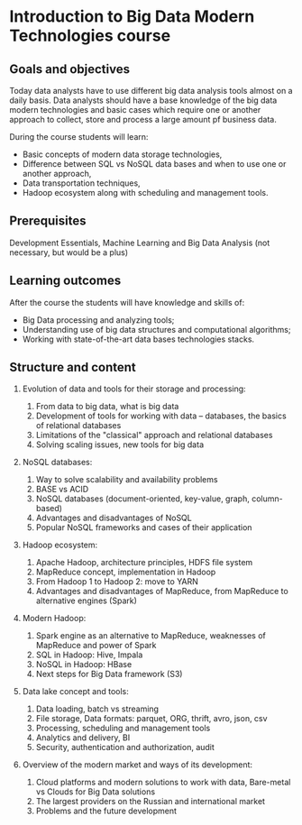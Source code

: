 # Introduction to Big Data Modern Technologies course
## Goals and objectives

Today data analysts have to use different big data analysis tools almost on a daily basis. Data analysts should have a base knowledge of the big data modern technologies and basic cases which require one or another approach to collect, store and process a large amount pf business data.

During the course students will learn:
- Basic concepts of modern data storage technologies,
- Difference between SQL vs NoSQL data bases and when to use one or another approach,
- Data transportation techniques,
- Hadoop ecosystem along with scheduling and management tools.

## Prerequisites 

Development Essentials, Machine Learning and Big Data Analysis (not necessary, but would be a plus)

## Learning outcomes

After the course the students will have knowledge and skills of:
- Big Data processing and analyzing tools;
- Understanding use of big data structures and computational algorithms;
- Working with state-of-the-art data bases technologies stacks.

## Structure and content

1. Evolution of data and tools for their storage and processing:
    1. From data to big data, what is big data
    2. Development of tools for working with data – databases, the basics of relational databases
    3. Limitations of the "classical" approach and relational databases
    4. Solving scaling issues, new tools for big data

2. NoSQL databases:
    1. Way to solve scalability and availability problems
    2. BASE vs ACID
    3. NoSQL databases (document-oriented, key-value, graph, column-based)
    4. Advantages and disadvantages of NoSQL
    5. Popular NoSQL frameworks and cases of their application

3. Hadoop ecosystem:
    1. Apache Hadoop, architecture principles, HDFS file system
    2. MapReduce concept, implementation in Hadoop
    3. From Hadoop 1 to Hadoop 2: move to YARN
    4. Advantages and disadvantages of MapReduce, from MapReduce to alternative engines (Spark)

4. Modern Hadoop:
    1. Spark engine as an alternative to MapReduce, weaknesses of MapReduce and power of Spark
    2. SQL in Hadoop: Hive, Impala
    3. NoSQL in Hadoop: HBase
    4. Next steps for Big Data framework (S3)

5. Data lake concept and tools:
    1. Data loading, batch vs streaming
    2. File storage, Data formats: parquet, ORG, thrift, avro, json, csv
    3. Processing, scheduling and management tools
    4. Analytics and delivery, BI
    5. Security, authentication and authorization, audit

6. Overview of the modern market and ways of its development:
    1. Cloud platforms and modern solutions to work with data, Bare-metal vs Clouds for Big Data solutions
    2. The largest providers on the Russian and international market
    3. Problems and the future development
